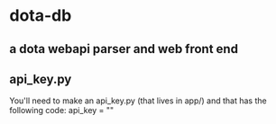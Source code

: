 # dota-db
## a dota webapi parser and web front end

## api_key.py
You'll need to make an api_key.py (that lives in app/) and that has the following code:
    api_key = "<your api key goes here>"
